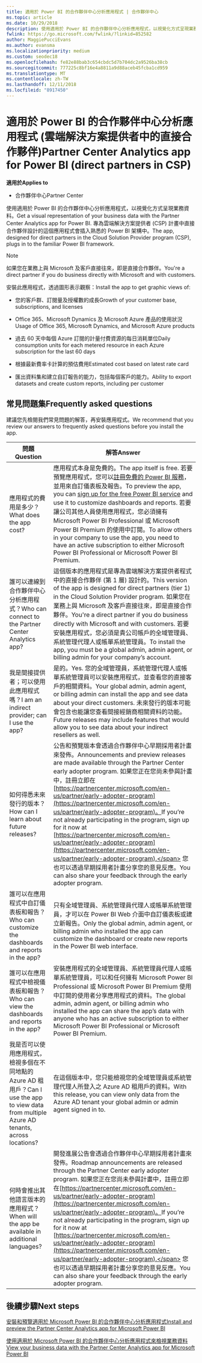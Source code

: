 ```yaml
---
title: 適用於 Power BI 的合作夥伴中心分析應用程式 | 合作夥伴中心
ms.topic: article
ms.date: 10/29/2018
description: 使用適用於 Power BI 的合作夥伴中心分析應用程式，以視覺化方式呈現業務資料。
fwlink: https://go.microsoft.com/fwlink/?linkid=852582
author: MaggiePucciEvans
ms.author: evansma
ms.localizationpriority: medium
ms.custom: seodec18
ms.openlocfilehash: fe82e88bab3c654cbdc5d7b704dc2a9526ba38cb
ms.sourcegitcommit: 777225c8bf16e4a8811a9d88aceb45fcba1cd959
ms.translationtype: MT
ms.contentlocale: zh-TW
ms.lasthandoff: 12/11/2018
ms.locfileid: "8917450"
---
```

# <a name="partner-center-analytics-app-for-power-bi-direct-partners-in-csp"></a><span data-ttu-id="2adb7-103">適用於 Power BI 的合作夥伴中心分析應用程式 (雲端解決方案提供者中的直接合作夥伴)</span><span class="sxs-lookup"><span data-stu-id="2adb7-103">Partner Center Analytics app for Power BI (direct partners in CSP)</span></span>

**<span data-ttu-id="2adb7-104">適用於</span><span class="sxs-lookup"><span data-stu-id="2adb7-104">Applies to</span></span>**

- <span data-ttu-id="2adb7-105">合作夥伴中心</span><span class="sxs-lookup"><span data-stu-id="2adb7-105">Partner Center</span></span>

<span data-ttu-id="2adb7-106">使用適用於 Power BI 的合作夥伴中心分析應用程式，以視覺化方式呈現業務資料。</span><span class="sxs-lookup"><span data-stu-id="2adb7-106">Get a visual representation of your business data with the Partner Center Analytics app for Power BI.</span></span> <span data-ttu-id="2adb7-107">專為雲端解決方案提供者 (CSP) 計畫中直接合作夥伴設計的這個應用程式會插入熟悉的 Power BI 架構中。</span><span class="sxs-lookup"><span data-stu-id="2adb7-107">The app, designed for direct partners in the Cloud Solution Provider program (CSP), plugs in to the familiar Power BI framework.</span></span> 

> [!NOTE]  
> <span data-ttu-id="2adb7-108">如果您在業務上與 Microsoft 及客戶直接往來，即是直接合作夥伴。</span><span class="sxs-lookup"><span data-stu-id="2adb7-108">You're a direct partner if you do business directly with Microsoft and with customers.</span></span> 

<span data-ttu-id="2adb7-109">安裝此應用程式，透過圖形表示觀察：</span><span class="sxs-lookup"><span data-stu-id="2adb7-109">Install the app to get graphic views of:</span></span> 

-   <span data-ttu-id="2adb7-110">您的客戶群、訂閱量及授權數的成長</span><span class="sxs-lookup"><span data-stu-id="2adb7-110">Growth of your customer base, subscriptions, and licenses</span></span>

-   <span data-ttu-id="2adb7-111">Office 365、Microsoft Dynamics 及 Microsoft Azure 產品的使用狀況</span><span class="sxs-lookup"><span data-stu-id="2adb7-111">Usage of Office 365, Microsoft Dynamics, and Microsoft Azure products</span></span>

-   <span data-ttu-id="2adb7-112">過去 60 天中每個 Azure 訂閱的計量付費資源的每日消耗單位</span><span class="sxs-lookup"><span data-stu-id="2adb7-112">Daily consumption units for each metered resource in each Azure subscription for the last 60 days</span></span>

-   <span data-ttu-id="2adb7-113">根據最新費率卡計算的預估費用</span><span class="sxs-lookup"><span data-stu-id="2adb7-113">Estimated cost based on latest rate card</span></span>

-   <span data-ttu-id="2adb7-114">匯出資料集和建立自訂報告的能力，包括每個客戶的能力。</span><span class="sxs-lookup"><span data-stu-id="2adb7-114">Ability to export datasets and create custom reports, including per customer</span></span>

## <a name="frequently-asked-questions"></a><span data-ttu-id="2adb7-115">常見問題集</span><span class="sxs-lookup"><span data-stu-id="2adb7-115">Frequently asked questions</span></span>

<span data-ttu-id="2adb7-116">建議您先檢閱我們常見問題的解答，再安裝應用程式。</span><span class="sxs-lookup"><span data-stu-id="2adb7-116">We recommend that you review our answers to frequently asked questions before you install the app.</span></span> 

| **<span data-ttu-id="2adb7-117">問題</span><span class="sxs-lookup"><span data-stu-id="2adb7-117">Question</span></span>** | **<span data-ttu-id="2adb7-118">解答</span><span class="sxs-lookup"><span data-stu-id="2adb7-118">Answer</span></span>** |
| --- | ---------- |
| <span data-ttu-id="2adb7-119">應用程式的費用是多少？</span><span class="sxs-lookup"><span data-stu-id="2adb7-119">What does the app cost?</span></span> | <span data-ttu-id="2adb7-120">應用程式本身是免費的。</span><span class="sxs-lookup"><span data-stu-id="2adb7-120">The app itself is free.</span></span> <span data-ttu-id="2adb7-121">若要預覽應用程式，您可以[註冊免費的 Power BI 服務](https://go.microsoft.com/fwlink/p/?linkid=845347)，並用來自訂儀表板及報告。</span><span class="sxs-lookup"><span data-stu-id="2adb7-121">To preview the app, you can [sign up for the free Power BI service](https://go.microsoft.com/fwlink/p/?linkid=845347) and use it to customize dashboards and reports.</span></span> <span data-ttu-id="2adb7-122">若要讓公司其他人員使用應用程式，您必須擁有 Microsoft Power BI Professional 或 Microsoft Power BI Premium 的使用中訂閱。</span><span class="sxs-lookup"><span data-stu-id="2adb7-122">To allow others in your company to use the app, you need to have an active subscription to either Microsoft Power BI Professional or Microsoft Power BI Premium.</span></span> |
| <span data-ttu-id="2adb7-123">誰可以連線到合作夥伴中心分析應用程式？</span><span class="sxs-lookup"><span data-stu-id="2adb7-123">Who can connect to the Partner Center Analytics app?</span></span> | <span data-ttu-id="2adb7-124">這個版本的應用程式是專為雲端解決方案提供者程式中的直接合作夥伴 (第 1 層) 設計的。</span><span class="sxs-lookup"><span data-stu-id="2adb7-124">This version of the app is designed for direct partners (tier 1) in the Cloud Solution Provider program.</span></span> <span data-ttu-id="2adb7-125">如果您在業務上與 Microsoft 及客戶直接往來，即是直接合作夥伴。</span><span class="sxs-lookup"><span data-stu-id="2adb7-125">You're a direct partner if you do business directly with Microsoft and with customers.</span></span> <span data-ttu-id="2adb7-126">若要安裝應用程式，您必須是貴公司帳戶的全域管理員、系統管理代理人或帳單系統管理員。</span><span class="sxs-lookup"><span data-stu-id="2adb7-126">To install the app, you must be a global admin, admin agent, or billing admin for your company’s account.</span></span> |
| <span data-ttu-id="2adb7-127">我是間接提供者；可以使用此應用程式嗎？</span><span class="sxs-lookup"><span data-stu-id="2adb7-127">I am an indirect provider; can I use the app?</span></span> | <span data-ttu-id="2adb7-128">是的。</span><span class="sxs-lookup"><span data-stu-id="2adb7-128">Yes.</span></span> <span data-ttu-id="2adb7-129">您的全域管理員，系統管理代理人或帳單系統管理員可以安裝應用程式，並查看您的直接客戶的相關資料。</span><span class="sxs-lookup"><span data-stu-id="2adb7-129">Your global admin, admin agent, or billing admin can install the app and see data about your direct customers.</span></span> <span data-ttu-id="2adb7-130">未來發行的版本可能會包含也能讓您查看間接經銷商相關資料的功能。</span><span class="sxs-lookup"><span data-stu-id="2adb7-130">Future releases may include features that would allow you to see data about your indirect resellers as well.</span></span> |
| <span data-ttu-id="2adb7-131">如何得悉未來發行的版本？</span><span class="sxs-lookup"><span data-stu-id="2adb7-131">How can I learn about future releases?</span></span> | <span data-ttu-id="2adb7-132">公告和預覽版本會透過合作夥伴中心早期採用者計畫來發佈。</span><span class="sxs-lookup"><span data-stu-id="2adb7-132">Announcements and preview releases are made available through the Partner Center early adopter program.</span></span> <span data-ttu-id="2adb7-133">如果您正在您尚未參與計畫中，註冊立即在[https://partnercenter.microsoft.com/en-us/partner/early-adopter-program](https://partnercenter.microsoft.com/en-us/partner/early-adopter-program)。</span><span class="sxs-lookup"><span data-stu-id="2adb7-133">If you’re not already participating in the program, sign up for it now at [https://partnercenter.microsoft.com/en-us/partner/early-adopter-program](https://partnercenter.microsoft.com/en-us/partner/early-adopter-program).</span></span> <span data-ttu-id="2adb7-134">您也可以透過早期採用者計畫分享您的意見反應。</span><span class="sxs-lookup"><span data-stu-id="2adb7-134">You can also share your feedback through the early adopter program.</span></span> |
| <span data-ttu-id="2adb7-135">誰可以在應用程式中自訂儀表板和報告？</span><span class="sxs-lookup"><span data-stu-id="2adb7-135">Who can customize the dashboards and reports in the app?</span></span> | <span data-ttu-id="2adb7-136">只有全域管理員、系統管理員代理人或帳單系統管理員，才可以在 Power BI Web 介面中自訂儀表板或建立新報告。</span><span class="sxs-lookup"><span data-stu-id="2adb7-136">Only the global admin, admin agent, or billing admin who installed the app can customize the dashboard or create new reports in the Power BI web interface.</span></span> |
| <span data-ttu-id="2adb7-137">誰可以在應用程式中檢視儀表板和報告？</span><span class="sxs-lookup"><span data-stu-id="2adb7-137">Who can view the dashboards and reports in the app?</span></span> | <span data-ttu-id="2adb7-138">安裝應用程式的全域管理員、系統管理員代理人或帳單系統管理員，可以和任何擁有 Microsoft Power BI Professional 或 Microsoft Power BI Premium 使用中訂閱的使用者分享應用程式的資料。</span><span class="sxs-lookup"><span data-stu-id="2adb7-138">The global admin, admin agent, or billing admin who installed the app can share the app’s data with anyone who has an active subscription to either Microsoft Power BI Professional or Microsoft Power BI Premium.</span></span> |
| <span data-ttu-id="2adb7-139">我是否可以使用應用程式，檢視多個在不同地點的 Azure AD 租用戶？</span><span class="sxs-lookup"><span data-stu-id="2adb7-139">Can I use the app to view data from multiple Azure AD tenants, across locations?</span></span> | <span data-ttu-id="2adb7-140">在這個版本中，您只能檢視您的全域管理員或系統管理代理人所登入之 Azure AD 租用戶的資料。</span><span class="sxs-lookup"><span data-stu-id="2adb7-140">With this release, you can view only data from the Azure AD tenant your global admin or admin agent signed in to.</span></span> | 
| <span data-ttu-id="2adb7-141">何時會推出其他語言版本的應用程式？</span><span class="sxs-lookup"><span data-stu-id="2adb7-141">When will the app be available in additional languages?</span></span> | <span data-ttu-id="2adb7-142">開發進展公告會透過合作夥伴中心早期採用者計畫來發佈。</span><span class="sxs-lookup"><span data-stu-id="2adb7-142">Roadmap announcements are released through the Partner Center early adopter program.</span></span> <span data-ttu-id="2adb7-143">如果您正在您尚未參與計畫中，註冊立即在[https://partnercenter.microsoft.com/en-us/partner/early-adopter-program](https://partnercenter.microsoft.com/en-us/partner/early-adopter-program)。</span><span class="sxs-lookup"><span data-stu-id="2adb7-143">If you’re not already participating in the program, sign up for it now at [https://partnercenter.microsoft.com/en-us/partner/early-adopter-program](https://partnercenter.microsoft.com/en-us/partner/early-adopter-program).</span></span> <span data-ttu-id="2adb7-144">您也可以透過早期採用者計畫分享您的意見反應。</span><span class="sxs-lookup"><span data-stu-id="2adb7-144">You can also share your feedback through the early adopter program.</span></span> | 



## <a name="next-steps"></a><span data-ttu-id="2adb7-145">後續步驟</span><span class="sxs-lookup"><span data-stu-id="2adb7-145">Next steps</span></span>

[<span data-ttu-id="2adb7-146">安裝和預覽適用於 Microsoft Power BI 的合作夥伴中心分析應用程式</span><span class="sxs-lookup"><span data-stu-id="2adb7-146">Install and preview the Partner Center Analytics app for Microsoft Power BI</span></span>](power-bi-app-for-direct-partners-install.md)

[<span data-ttu-id="2adb7-147">使用適用於 Microsoft Power BI 的合作夥伴中心分析應用程式來檢視業務資料</span><span class="sxs-lookup"><span data-stu-id="2adb7-147">View your business data with the Partner Center Analytics app for Microsoft Power BI</span></span>](power-bi-app-for-direct-partners-use.md)
